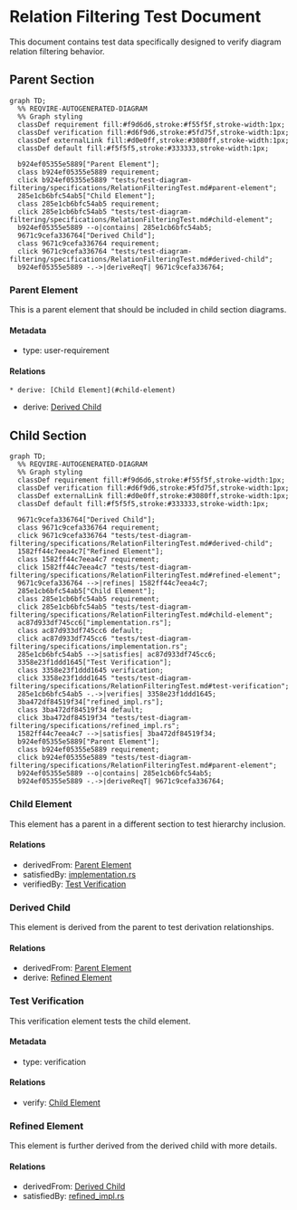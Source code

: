 # Relation Filtering Test Document

This document contains test data specifically designed to verify diagram relation filtering behavior.

## Parent Section
```mermaid
graph TD;
  %% REQVIRE-AUTOGENERATED-DIAGRAM
  %% Graph styling
  classDef requirement fill:#f9d6d6,stroke:#f55f5f,stroke-width:1px;
  classDef verification fill:#d6f9d6,stroke:#5fd75f,stroke-width:1px;
  classDef externalLink fill:#d0e0ff,stroke:#3080ff,stroke-width:1px;
  classDef default fill:#f5f5f5,stroke:#333333,stroke-width:1px;

  b924ef05355e5889["Parent Element"];
  class b924ef05355e5889 requirement;
  click b924ef05355e5889 "tests/test-diagram-filtering/specifications/RelationFilteringTest.md#parent-element";
  285e1cb6bfc54ab5["Child Element"];
  class 285e1cb6bfc54ab5 requirement;
  click 285e1cb6bfc54ab5 "tests/test-diagram-filtering/specifications/RelationFilteringTest.md#child-element";
  b924ef05355e5889 --o|contains| 285e1cb6bfc54ab5;
  9671c9cefa336764["Derived Child"];
  class 9671c9cefa336764 requirement;
  click 9671c9cefa336764 "tests/test-diagram-filtering/specifications/RelationFilteringTest.md#derived-child";
  b924ef05355e5889 -.->|deriveReqT| 9671c9cefa336764;
```
### Parent Element

This is a parent element that should be included in child section diagrams.

#### Metadata
  * type: user-requirement

#### Relations
    * derive: [Child Element](#child-element)
  * derive: [Derived Child](#derived-child)

## Child Section
```mermaid
graph TD;
  %% REQVIRE-AUTOGENERATED-DIAGRAM
  %% Graph styling
  classDef requirement fill:#f9d6d6,stroke:#f55f5f,stroke-width:1px;
  classDef verification fill:#d6f9d6,stroke:#5fd75f,stroke-width:1px;
  classDef externalLink fill:#d0e0ff,stroke:#3080ff,stroke-width:1px;
  classDef default fill:#f5f5f5,stroke:#333333,stroke-width:1px;

  9671c9cefa336764["Derived Child"];
  class 9671c9cefa336764 requirement;
  click 9671c9cefa336764 "tests/test-diagram-filtering/specifications/RelationFilteringTest.md#derived-child";
  1582ff44c7eea4c7["Refined Element"];
  class 1582ff44c7eea4c7 requirement;
  click 1582ff44c7eea4c7 "tests/test-diagram-filtering/specifications/RelationFilteringTest.md#refined-element";
  9671c9cefa336764 -->|refines| 1582ff44c7eea4c7;
  285e1cb6bfc54ab5["Child Element"];
  class 285e1cb6bfc54ab5 requirement;
  click 285e1cb6bfc54ab5 "tests/test-diagram-filtering/specifications/RelationFilteringTest.md#child-element";
  ac87d933df745cc6["implementation.rs"];
  class ac87d933df745cc6 default;
  click ac87d933df745cc6 "tests/test-diagram-filtering/specifications/implementation.rs";
  285e1cb6bfc54ab5 -->|satisfies| ac87d933df745cc6;
  3358e23f1ddd1645["Test Verification"];
  class 3358e23f1ddd1645 verification;
  click 3358e23f1ddd1645 "tests/test-diagram-filtering/specifications/RelationFilteringTest.md#test-verification";
  285e1cb6bfc54ab5 -.->|verifies| 3358e23f1ddd1645;
  3ba472df84519f34["refined_impl.rs"];
  class 3ba472df84519f34 default;
  click 3ba472df84519f34 "tests/test-diagram-filtering/specifications/refined_impl.rs";
  1582ff44c7eea4c7 -->|satisfies| 3ba472df84519f34;
  b924ef05355e5889["Parent Element"];
  class b924ef05355e5889 requirement;
  click b924ef05355e5889 "tests/test-diagram-filtering/specifications/RelationFilteringTest.md#parent-element";
  b924ef05355e5889 --o|contains| 285e1cb6bfc54ab5;
  b924ef05355e5889 -.->|deriveReqT| 9671c9cefa336764;
```
### Child Element

This element has a parent in a different section to test hierarchy inclusion.

#### Relations
  * derivedFrom: [Parent Element](#parent-element)
  * satisfiedBy: [implementation.rs](implementation.rs)
  * verifiedBy: [Test Verification](#test-verification)

### Derived Child

This element is derived from the parent to test derivation relationships.

#### Relations
  * derivedFrom: [Parent Element](#parent-element)
  * derive: [Refined Element](#refined-element)

### Test Verification

This verification element tests the child element.

#### Metadata
  * type: verification

#### Relations
  * verify: [Child Element](#child-element)

### Refined Element

This element is further derived from the derived child with more details.

#### Relations
  * derivedFrom: [Derived Child](#derived-child)
  * satisfiedBy: [refined_impl.rs](refined_impl.rs)
